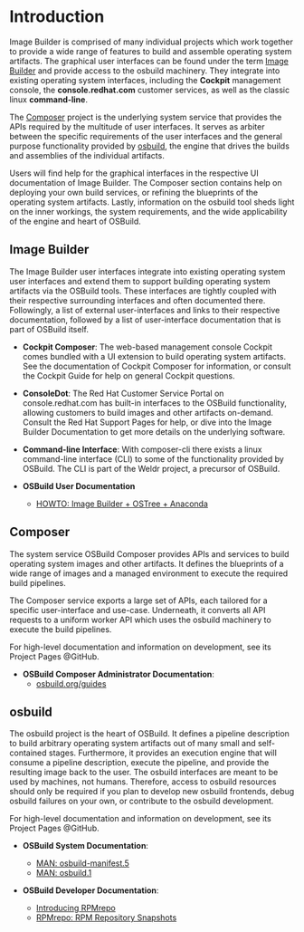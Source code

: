 # Introduction

Image Builder is comprised of many individual projects which work together to provide a wide range of features to build and assemble operating system artifacts. The graphical user interfaces can be found under the term [Image Builder](./introduction.md#image-builder) and provide access to the osbuild machinery. They integrate into existing operating system interfaces, including the **Cockpit** management console, the **console.redhat.com** customer services, as well as the classic linux **command-line**.

The [Composer](./introduction.md#composer) project is the underlying system service that provides the APIs required by the multitude of user interfaces. It serves as arbiter between the specific requirements of the user interfaces and the general purpose functionality provided by [osbuild](./introduction.md#osbuild), the engine that drives the builds and assemblies of the individual artifacts.

Users will find help for the graphical interfaces in the respective UI documentation of Image Builder. The Composer section contains help on deploying your own build services, or refining the blueprints of the operating system artifacts. Lastly, information on the osbuild tool sheds light on the inner workings, the system requirements, and the wide applicability of the engine and heart of OSBuild.

## Image Builder

The Image Builder user interfaces integrate into existing operating system user interfaces and extend them to support building operating system artifacts via the OSBuild tools. These interfaces are tightly coupled with their respective surrounding interfaces and often documented there. Followingly, a list of external user-interfaces and links to their respective documentation, followed by a list of user-interface documentation that is part of OSBuild itself.

- **Cockpit Composer**: The web-based management console Cockpit comes bundled with a UI extension to build operating system artifacts. See the documentation of Cockpit Composer for information, or consult the Cockpit Guide for help on general Cockpit questions.

- **ConsoleDot**: The Red Hat Customer Service Portal on console.redhat.com has built-in interfaces to the OSBuild functionality, allowing customers to build images and other artifacts on-demand. Consult the Red Hat Support Pages for help, or dive into the Image Builder Documentation to get more details on the underlying software.

- **Command-line Interface**: With composer-cli there exists a linux command-line interface (CLI) to some of the functionality provided by OSBuild. The CLI is part of the Weldr project, a precursor of OSBuild.

- **OSBuild User Documentation**
  - [HOWTO: Image Builder + OSTree + Anaconda](https://www.osbuild.org/news/2020-06-01-how-to-ostree-anaconda.html)

## Composer

The system service OSBuild Composer provides APIs and services to build operating system images and other artifacts. It defines the blueprints of a wide range of images and a managed environment to execute the required build pipelines.

The Composer service exports a large set of APIs, each tailored for a specific user-interface and use-case. Underneath, it converts all API requests to a uniform worker API which uses the osbuild machinery to execute the build pipelines.

For high-level documentation and information on development, see its Project Pages @GitHub.

- **OSBuild Composer Administrator Documentation**:
  - [osbuild.org/guides](./)

## osbuild

The osbuild project is the heart of OSBuild. It defines a pipeline description to build arbitrary operating system artifacts out of many small and self-contained stages. Furthermore, it provides an execution engine that will consume a pipeline description, execute the pipeline, and provide the resulting image back to the user. The osbuild interfaces are meant to be used by machines, not humans. Therefore, access to osbuild resources should only be required if you plan to develop new osbuild frontends, debug osbuild failures on your own, or contribute to the osbuild development.

For high-level documentation and information on development, see its Project Pages @GitHub.

- **OSBuild System Documentation**:
  - [MAN: osbuild-manifest.5](https://www.osbuild.org/man/osbuild-manifest.5)
  - [MAN: osbuild.1](https://www.osbuild.org/man/osbuild.1)

- **OSBuild Developer Documentation**:
  - [Introducing RPMrepo](https://www.osbuild.org/news/2020-10-23-introducing-rpmrepo.html)
  - [RPMrepo: RPM Repository Snapshots](https://www.osbuild.org/rpmrepo/)
